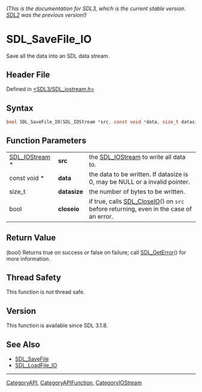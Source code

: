 ###### (This is the documentation for SDL3, which is the current stable version. [SDL2](https://wiki.libsdl.org/SDL2/) was the previous version!)
# SDL_SaveFile_IO

Save all the data into an SDL data stream.

## Header File

Defined in [<SDL3/SDL_iostream.h>](https://github.com/libsdl-org/SDL/blob/main/include/SDL3/SDL_iostream.h)

## Syntax

```c
bool SDL_SaveFile_IO(SDL_IOStream *src, const void *data, size_t datasize, bool closeio);
```

## Function Parameters

|                                |              |                                                                                                      |
| ------------------------------ | ------------ | ---------------------------------------------------------------------------------------------------- |
| [SDL_IOStream](SDL_IOStream) * | **src**      | the [SDL_IOStream](SDL_IOStream) to write all data to.                                               |
| const void *                   | **data**     | the data to be written. If datasize is 0, may be NULL or a invalid pointer.                          |
| size_t                         | **datasize** | the number of bytes to be written.                                                                   |
| bool                           | **closeio**  | if true, calls [SDL_CloseIO](SDL_CloseIO)() on `src` before returning, even in the case of an error. |

## Return Value

(bool) Returns true on success or false on failure; call
[SDL_GetError](SDL_GetError)() for more information.

## Thread Safety

This function is not thread safe.

## Version

This function is available since SDL 3.1.8.

## See Also

- [SDL_SaveFile](SDL_SaveFile)
- [SDL_LoadFile_IO](SDL_LoadFile_IO)

----
[CategoryAPI](CategoryAPI), [CategoryAPIFunction](CategoryAPIFunction), [CategoryIOStream](CategoryIOStream)

